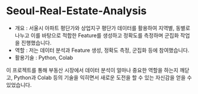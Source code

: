 # Seoul-Real-Estate-Analysis

- 개요 : 서울시 아파트 평단가와 상업지구 평단가 데이터를 활용하여 지역별, 동별로 나누고 이를 바탕으로 적합한 Feature를 생성하고 정확도를 측정하며 군집화 작업을 진행했습니다.
- 역할 : 저는 데이터 분석과 Feature 생성, 정확도 측정, 군집화 등에 참여했습니다.
- 활용기술 : Python, Colab

이 프로젝트를 통해 부동산 시장에서 데이터 분석이 얼마나 중요한 역할을 하는지 깨닫고, Python과 Colab 등의 기술을 익히면서 새로운 도전을 할 수 있는 자신감을 얻을 수 있었습니다.

